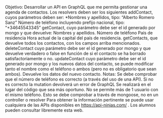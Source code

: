 Objetivo:
Desarrollar un API en GraphQL que me permita gestionar una agenda de contactos.
Los resolvers deben ser los siguientes
addContact, cuyos parámetros deben ser:
*Nombres y apellidos, tipo: “Alberto Romero Sanz”
Número de teléfono incluyendo prefijo nacional, tipo: “+34645543345”
getContact, cuyo parámetro debe ser el id generado por mongo y que devuelve:
Nombres y apellidos.
Número de teléfono
País de residencia
Hora actual de la capital del país de residencia.
getContacts, que devuelve todos los contactos, con los campos arriba mencionados.
deleteContact cuyo parámetro debe ser el id generado por mongo y que devuelve verdadero o false en función de si el contacto se ha borrado satisfactoriamente o no.
updateContact cuyo parámetro debe ser el id generado por mongo y los nuevos datos del contacto, se puede modificar tanto el nombre como el teléfono o ambos (pero no es obligatorio que sean ambos). Devuelve los datos del nuevo contacto.
Notas:
Se debe comprobar que el número de teléfono es correcto (a través del uso de una API). Si no es correcto la mutation devolverá un error de GraphQL Se realizará en el lugar del código que sea más oportuno.
No se permite más de 1 usuario con el mismo teléfono. Esto se debe comprobar a través de mongoose, no en un controller o resolver
Para obtener la información pertinente se puede usar cualquiera de las APIs disponibles en https://api-ninjas.com/ . Los alumnos pueden consultar libremente esta web.
